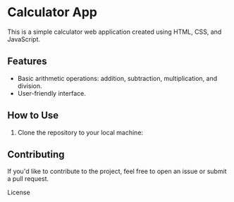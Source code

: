 # Calculator App

This is a simple calculator web application created using HTML, CSS, and JavaScript.

## Features

- Basic arithmetic operations: addition, subtraction, multiplication, and division.
- User-friendly interface.

## How to Use

1. Clone the repository to your local machine:

## Contributing
If you'd like to contribute to the project, feel free to open an issue or submit a pull request.

License
